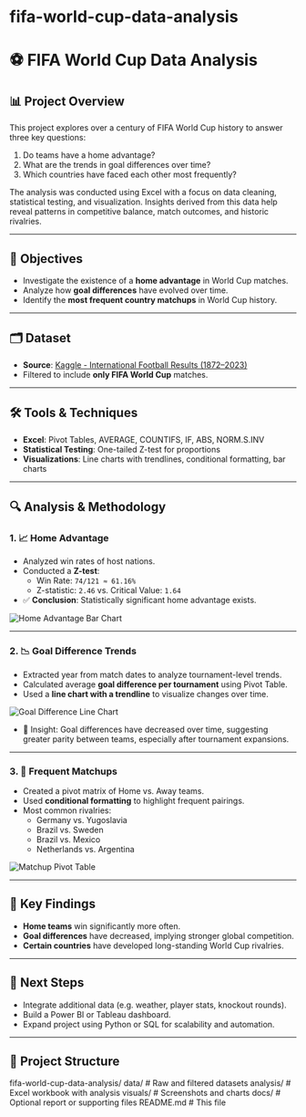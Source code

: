 # fifa-world-cup-data-analysis

# ⚽ FIFA World Cup Data Analysis

## 📊 Project Overview

This project explores over a century of FIFA World Cup history to answer three key questions:

1. Do teams have a home advantage?
2. What are the trends in goal differences over time?
3. Which countries have faced each other most frequently?

The analysis was conducted using Excel with a focus on data cleaning, statistical testing, and visualization. Insights derived from this data help reveal patterns in competitive balance, match outcomes, and historic rivalries.

---

## 🎯 Objectives

- Investigate the existence of a **home advantage** in World Cup matches.
- Analyze how **goal differences** have evolved over time.
- Identify the **most frequent country matchups** in World Cup history.

---

## 🗂 Dataset

- **Source**: [Kaggle - International Football Results (1872–2023)](https://www.kaggle.com/datasets/aissaouihamda/international-football-matches-1872-present)
- Filtered to include **only FIFA World Cup** matches.

---

## 🛠 Tools & Techniques

- **Excel**: Pivot Tables, AVERAGE, COUNTIFS, IF, ABS, NORM.S.INV
- **Statistical Testing**: One-tailed Z-test for proportions
- **Visualizations**: Line charts with trendlines, conditional formatting, bar charts

---

## 🔍 Analysis & Methodology

### 1. 📈 Home Advantage

- Analyzed win rates of host nations.
- Conducted a **Z-test**:
  - Win Rate: `74/121 ≈ 61.16%`
  - Z-statistic: `2.46` vs. Critical Value: `1.64`
- ✅ **Conclusion**: Statistically significant home advantage exists.

![Home Advantage Bar Chart](visuals/home_advantage_bar_chart.png)

---

### 2. 📉 Goal Difference Trends

- Extracted year from match dates to analyze tournament-level trends.
- Calculated average **goal difference per tournament** using Pivot Table.
- Used a **line chart with a trendline** to visualize changes over time.

![Goal Difference Line Chart](visuals/goal_diff_trendline.png)

- 🧠 Insight: Goal differences have decreased over time, suggesting greater parity between teams, especially after tournament expansions.

---

### 3. 🤝 Frequent Matchups

- Created a pivot matrix of Home vs. Away teams.
- Used **conditional formatting** to highlight frequent pairings.
- Most common rivalries:
  - Germany vs. Yugoslavia
  - Brazil vs. Sweden
  - Brazil vs. Mexico
  - Netherlands vs. Argentina

![Matchup Pivot Table](visuals/matchups_pivot_table.png)

---

## 📌 Key Findings

- **Home teams** win significantly more often.
- **Goal differences** have decreased, implying stronger global competition.
- **Certain countries** have developed long-standing World Cup rivalries.

---

## 🚀 Next Steps

- Integrate additional data (e.g. weather, player stats, knockout rounds).
- Build a Power BI or Tableau dashboard.
- Expand project using Python or SQL for scalability and automation.

---

## 📁 Project Structure

fifa-world-cup-data-analysis/
data/ # Raw and filtered datasets
analysis/ # Excel workbook with analysis
visuals/ # Screenshots and charts
docs/ # Optional report or supporting files
README.md # This file

